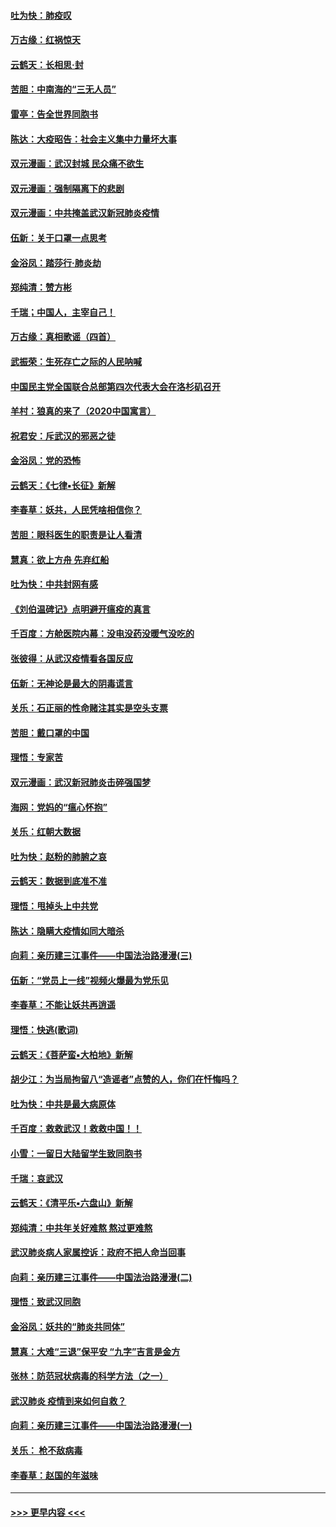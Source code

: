 #### [吐为快：肺疫叹](../pages/nsc993/n11864027.md?t=02130056) 
#### [万古缘：红祸惊天](../pages/nsc993/n11864079.md?t=02130056) 
#### [云鹤天：长相思‧封](../pages/nsc993/n11864006.md?t=02130056) 
#### [苦胆：中南海的“三无人员”](../pages/nsc993/n11862997.md?t=02130056) 
#### [雷亭：告全世界同胞书](../pages/nsc993/n11862572.md?t=02130056) 
#### [陈达：大疫昭告：社会主义集中力量坏大事](../pages/nsc993/n11859419.md?t=02130056) 
#### [双元漫画：武汉封城 民众痛不欲生](../pages/nsc993/n11859287.md?t=02130056) 
#### [双元漫画：强制隔离下的悲剧](../pages/nsc993/n11859244.md?t=02130056) 
#### [双元漫画：中共掩盖武汉新冠肺炎疫情](../pages/nsc993/n11858249.md?t=02130056) 
#### [伍新：关于口罩一点思考](../pages/nsc993/n11859195.md?t=02130056) 
#### [金浴凤：踏莎行‧肺炎劫](../pages/nsc993/n11858227.md?t=02130056) 
#### [郑纯清：赞方彬](../pages/nsc993/n11856803.md?t=02130056) 
#### [千瑞；中国人，主宰自己！](../pages/nsc993/n11856793.md?t=02130056) 
#### [万古缘：真相歌谣（四首）](../pages/nsc993/n11856263.md?t=02130056) 
#### [武振荣：生死存亡之际的人民呐喊](../pages/nsc993/n11856256.md?t=02130056) 
#### [中国民主党全国联合总部第四次代表大会在洛杉矶召开](../pages/nsc993/n11856344.md?t=02130056) 
#### [羊村：狼真的来了（2020中国寓言）](../pages/nsc993/n11856229.md?t=02130056) 
#### [祝君安：斥武汉的邪恶之徒](../pages/nsc993/n11855861.md?t=02130056) 
#### [金浴凤：党的恐怖](../pages/nsc993/n11855849.md?t=02130056) 
#### [云鹤天：《七律▪长征》新解](../pages/nsc993/n11855479.md?t=02130056) 
#### [李春草：妖共，人民凭啥相信你？](../pages/nsc993/n11855196.md?t=02130056) 
#### [苦胆：眼科医生的职责是让人看清](../pages/nsc993/n11853840.md?t=02130056) 
#### [慧真：欲上方舟 先弃红船](../pages/nsc993/n11853483.md?t=02130056) 
#### [吐为快：中共封网有感](../pages/nsc993/n11852575.md?t=02130056) 
#### [《刘伯温碑记》点明避开瘟疫的真言](../pages/nsc993/n11852128.md?t=02130056) 
#### [千百度：方舱医院内幕：没电没药没暖气没吃的](../pages/nsc993/n11850211.md?t=02130056) 
#### [张彼得：从武汉疫情看各国反应](../pages/nsc993/n11850102.md?t=02130056) 
#### [伍新：无神论是最大的阴毒谎言](../pages/nsc993/n11846129.md?t=02130056) 
#### [关乐：石正丽的性命赌注其实是空头支票](../pages/nsc993/n11846109.md?t=02130056) 
#### [苦胆：戴口罩的中国](../pages/nsc993/n11845576.md?t=02130056) 
#### [理悟：专家苦](../pages/nsc993/n11845564.md?t=02130056) 
#### [双元漫画：武汉新冠肺炎击碎强国梦](../pages/nsc993/n11843320.md?t=02130056) 
#### [海网：党妈的“瘟心怀抱”](../pages/nsc993/n11840740.md?t=02130056) 
#### [关乐：红朝大数据](../pages/nsc993/n11840675.md?t=02130056) 
#### [吐为快：赵粉的肺腑之哀](../pages/nsc993/n11840618.md?t=02130056) 
#### [云鹤天：数据到底准不准](../pages/nsc993/n11840325.md?t=02130056) 
#### [理悟：甩掉头上中共党](../pages/nsc993/n11838826.md?t=02130056) 
#### [陈达：隐瞒大疫情如同大暗杀](../pages/nsc993/n11838771.md?t=02130056) 
#### [向莉：亲历建三江事件——中国法治路漫漫(三)](../pages/nsc993/n11831825.md?t=02130056) 
#### [伍新：“党员上一线”视频火爆最为党乐见](../pages/nsc993/n11838200.md?t=02130056) 
#### [李春草：不能让妖共再逍遥](../pages/nsc993/n11838102.md?t=02130056) 
#### [理悟：快逃(歌词)](../pages/nsc993/n11838083.md?t=02130056) 
#### [云鹤天：《菩萨蛮▪大柏地》新解](../pages/nsc993/n11838059.md?t=02130056) 
#### [胡少江：为当局拘留八“造谣者”点赞的人，你们在忏悔吗？](../pages/nsc993/n11836801.md?t=02130056) 
#### [吐为快：中共是最大病原体](../pages/nsc993/n11836748.md?t=02130056) 
#### [千百度：救救武汉！救救中国！！](../pages/nsc993/n11836145.md?t=02130056) 
#### [小雪：一留日大陆留学生致同胞书](../pages/nsc993/n11834624.md?t=02130056) 
#### [千瑞：哀武汉](../pages/nsc993/n11833647.md?t=02130056) 
#### [云鹤天：《清平乐▪六盘山》新解](../pages/nsc993/n11833611.md?t=02130056) 
#### [郑纯清：中共年关好难熬 熬过更难熬](../pages/nsc993/n11833489.md?t=02130056) 
#### [武汉肺炎病人家属控诉：政府不把人命当回事](../pages/nsc993/n11833205.md?t=02130056) 
#### [向莉：亲历建三江事件——中国法治路漫漫(二)](../pages/nsc993/n11829102.md?t=02130056) 
#### [理悟：致武汉同胞](../pages/nsc993/n11831522.md?t=02130056) 
#### [金浴凤：妖共的“肺炎共同体”](../pages/nsc993/n11829448.md?t=02130056) 
#### [慧真：大难“三退”保平安 “九字”吉言是金方](../pages/nsc993/n11829501.md?t=02130056) 
#### [张林：防范冠状病毒的科学方法（之一）](../pages/nsc993/n11828618.md?t=02130056) 
#### [武汉肺炎 疫情到来如何自救？](../pages/nsc993/n11827632.md?t=02130056) 
#### [向莉：亲历建三江事件——中国法治路漫漫(一)](../pages/nsc993/n11827190.md?t=02130056) 
#### [关乐： 枪不敌病毒](../pages/nsc993/n11826746.md?t=02130056) 
#### [李春草：赵国的年滋味](../pages/nsc993/n11826321.md?t=02130056) 

----
#### [ >>> 更早内容 <<< ](../indexes/nsc993-earlier.md)
